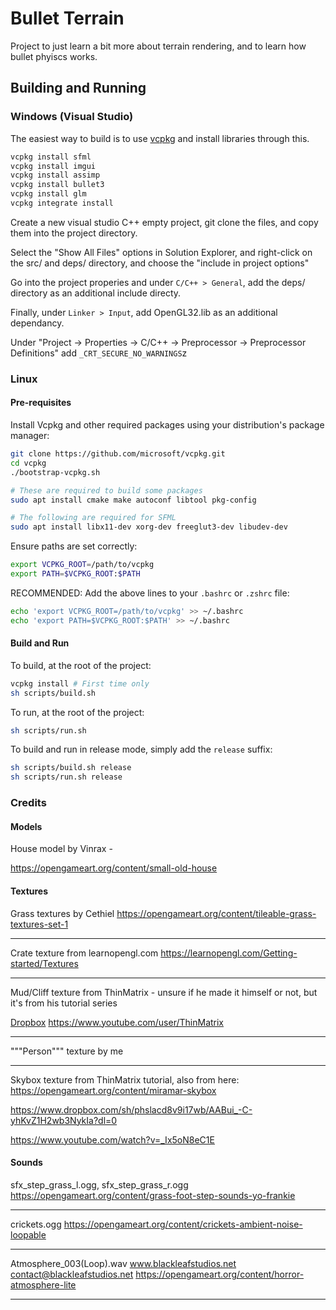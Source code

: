 # Bullet Terrain

Project to just learn a bit more about terrain rendering, and to learn how bullet phyiscs works.

## Building and Running

### Windows (Visual Studio)

The easiest way to build is to use [vcpkg](https://vcpkg.io/en/index.html) and install libraries through this.

```bash
vcpkg install sfml
vcpkg install imgui
vcpkg install assimp
vcpkg install bullet3
vcpkg install glm
vcpkg integrate install
```

Create a new visual studio C++ empty project, git clone the files, and copy them into the project directory.

Select the "Show All Files" options in Solution Explorer, and right-click on the src/ and deps/ directory, and choose the "include in project options"

Go into the project properies and under `C/C++ > General`, add the deps/ directory as an additional include directy.

Finally, under `Linker > Input`, add OpenGL32.lib as an additional dependancy.

Under "Project -> Properties -> C/C++ -> Preprocessor -> Preprocessor Definitions" add `_CRT_SECURE_NO_WARNINGS`z

### Linux

#### Pre-requisites

Install Vcpkg and other required packages using your distribution's package manager:

```sh
git clone https://github.com/microsoft/vcpkg.git
cd vcpkg
./bootstrap-vcpkg.sh

# These are required to build some packages
sudo apt install cmake make autoconf libtool pkg-config

# The following are required for SFML
sudo apt install libx11-dev xorg-dev freeglut3-dev libudev-dev
```

Ensure paths are set correctly:

```sh
export VCPKG_ROOT=/path/to/vcpkg
export PATH=$VCPKG_ROOT:$PATH
```

RECOMMENDED: Add the above lines to your `.bashrc` or `.zshrc` file:

```sh
echo 'export VCPKG_ROOT=/path/to/vcpkg' >> ~/.bashrc
echo 'export PATH=$VCPKG_ROOT:$PATH' >> ~/.bashrc
```

#### Build and Run

To build, at the root of the project:

```sh
vcpkg install # First time only
sh scripts/build.sh
```

To run, at the root of the project:

```sh
sh scripts/run.sh
```

To build and run in release mode, simply add the `release` suffix:

```sh
sh scripts/build.sh release
sh scripts/run.sh release
```

### Credits

#### Models

House model by Vinrax -

https://opengameart.org/content/small-old-house

#### Textures

Grass textures by Cethiel
https://opengameart.org/content/tileable-grass-textures-set-1

---

Crate texture from learnopengl.com
https://learnopengl.com/Getting-started/Textures

---

Mud/Cliff texture from ThinMatrix - unsure if he made it himself or not, but it's from his tutorial series

[Dropbox](https://www.dropbox.com/sh/m8y3g1bh1l64hy8/AAAx9UhizogiLIRDNyWAZ72da?dl=0)
https://www.youtube.com/user/ThinMatrix

---

"""Person""" texture by me

---

Skybox texture from ThinMatrix tutorial, also from here: https://opengameart.org/content/miramar-skybox

https://www.dropbox.com/sh/phslacd8v9i17wb/AABui_-C-yhKvZ1H2wb3NykIa?dl=0

https://www.youtube.com/watch?v=_Ix5oN8eC1E

#### Sounds

sfx_step_grass_l.ogg, sfx_step_grass_r.ogg
https://opengameart.org/content/grass-foot-step-sounds-yo-frankie

---

crickets.ogg
https://opengameart.org/content/crickets-ambient-noise-loopable

---

Atmosphere_003(Loop).wav
www.blackleafstudios.net
contact@blackleafstudios.net
https://opengameart.org/content/horror-atmosphere-lite

---
